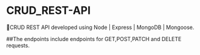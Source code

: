 # CRUD_REST-API
🚀CRUD REST API developed using Node | Express | MongoDB | Mongoose.

##The endpoints include endpoints for GET,POST,PATCH and DELETE requests.
